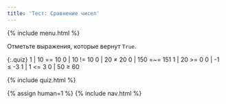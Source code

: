 ```yaml
---
title: 'Тест: Сравнение чисел'
---
```


{% include menu.html %}

Отметьте выражения, которые вернут `True`.

{:.quiz}
1 | 10 == 10
0 | 10 != 10
0 | 20 ≠ 20
0 | 150 =~=	151
1 | 20 >= 0
0 | -1 ≤ -3
1 | 1 <= 3
0 | 50 ≥ 60

{% include quiz.html %}

{% assign human=1 %}
{% include nav.html %}

